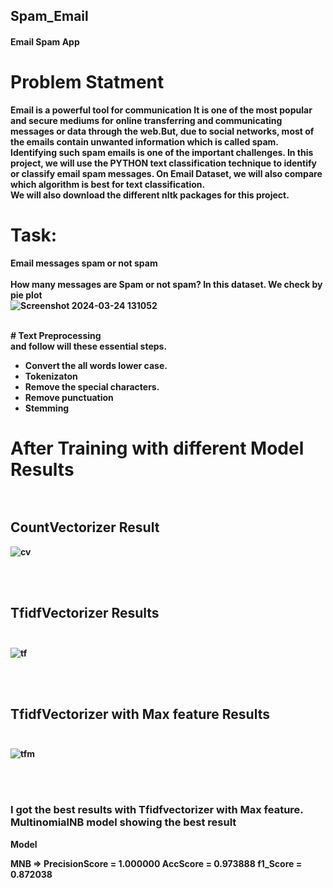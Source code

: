 ## Spam_Email<br>
#### Email Spam App <br>
# <strong> Problem Statment<br>
Email is a powerful tool for communication It is one of the most popular and secure mediums for online transferring and communicating messages or data through the web.But, due to social networks, most of the emails contain unwanted information which is called spam. Identifying such spam emails is one of the important challenges. In this project, we will use the PYTHON text classification technique to identify or classify email spam messages.
On Email Dataset, we will also compare which algorithm is best for text classification.<br>
We will also download the different nltk packages for this project.
# Task:<br>
<strong> Email messages spam or not spam <br><br>
How many messages are Spam or not spam? In this dataset. We check by pie plot<br>
![Screenshot 2024-03-24 131052](https://github.com/waqasali143/Spam_Email/assets/82609521/35170ad6-c856-46cf-a2c4-04d02af8aea5)

<br> 
# Text Preprocessing<br>
and follow will these essential steps.

* Convert the all words lower case.
* Tokenizaton
* Remove the special characters.
* Remove punctuation
* Stemming <br>

# After Training with different Model Results <br><br>
## CountVectorizer Result <br>
![cv](https://github.com/waqasali143/Spam_Email/assets/82609521/91af1fd7-a333-4f75-909c-1cbce4efb833)

<br> <br>
## TfidfVectorizer Results <br> <br>
![tf](https://github.com/waqasali143/Spam_Email/assets/82609521/4e3f9642-1e96-400e-84a7-29a816516ca6)

<br> <br>
## TfidfVectorizer with Max feature Results <br> <br>
![tfm](https://github.com/waqasali143/Spam_Email/assets/82609521/087006b9-10ff-4cb4-b068-559550c7905b)

<br> <br>
### I got the best results with Tfidfvectorizer with Max feature. MultinomialNB model showing the best result
Model

MNB => PrecisionScore = 1.000000 AccScore = 0.973888 f1_Score = 0.872038



